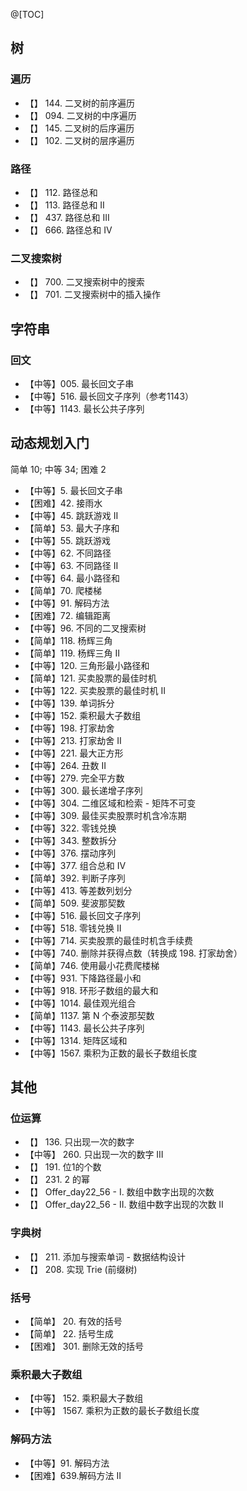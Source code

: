 
@[TOC]



## 树

### 遍历

- 【】 144. 二叉树的前序遍历
- 【】 094. 二叉树的中序遍历
- 【】 145. 二叉树的后序遍历
- 【】 102. 二叉树的层序遍历

### 路径

- 【】 112. 路径总和 
- 【】 113. 路径总和 II
- 【】 437. 路径总和 III
- 【】 666. 路径总和 IV

### 二叉搜索树

- 【】 700. 二叉搜索树中的搜索
- 【】 701. 二叉搜索树中的插入操作

## 字符串

### 回文

- 【中等】005. 最长回文子串
- 【中等】516. 最长回文子序列（参考1143）
- 【中等】1143. 最长公共子序列


## 动态规划入门

简单 10; 中等 34; 困难 2


- 【中等】5. 最长回文子串
- 【困难】42. 接雨水
- 【中等】45. 跳跃游戏 II
- 【简单】53. 最大子序和
- 【中等】55. 跳跃游戏
- 【中等】62. 不同路径
- 【中等】63. 不同路径 II
- 【中等】64. 最小路径和
- 【简单】70. 爬楼梯
- 【中等】91. 解码方法
- 【困难】72. 编辑距离
- 【中等】96. 不同的二叉搜索树
- 【简单】118. 杨辉三角
- 【简单】119. 杨辉三角 II
- 【中等】120. 三角形最小路径和
- 【简单】121. 买卖股票的最佳时机
- 【中等】122. 买卖股票的最佳时机 II
- 【中等】139. 单词拆分
- 【中等】152. 乘积最大子数组
- 【中等】198. 打家劫舍
- 【中等】213. 打家劫舍 II
- 【中等】221. 最大正方形
- 【中等】264. 丑数 II
- 【中等】279. 完全平方数
- 【中等】300. 最长递增子序列
- 【中等】304. 二维区域和检索 - 矩阵不可变
- 【中等】309. 最佳买卖股票时机含冷冻期
- 【中等】322. 零钱兑换
- 【中等】343. 整数拆分
- 【中等】376. 摆动序列
- 【中等】377. 组合总和 Ⅳ
- 【简单】392. 判断子序列
- 【中等】413. 等差数列划分
- 【简单】509. 斐波那契数
- 【中等】516. 最长回文子序列
- 【中等】518. 零钱兑换 II
- 【中等】714. 买卖股票的最佳时机含手续费
- 【中等】740. 删除并获得点数（转换成 198. 打家劫舍）
- 【简单】746. 使用最小花费爬楼梯
- 【中等】931. 下降路径最小和
- 【中等】918. 环形子数组的最大和
- 【中等】1014. 最佳观光组合
- 【简单】1137. 第 N 个泰波那契数
- 【中等】1143. 最长公共子序列
- 【中等】1314. 矩阵区域和
- 【中等】1567. 乘积为正数的最长子数组长度

## 其他

### 位运算

- 【】 136. 只出现一次的数字
- 【中等】 260. 只出现一次的数字 III
- 【】 191. 位1的个数  
- 【】 231. 2 的幂
- 【】 Offer_day22_56 - I. 数组中数字出现的次数
- 【】 Offer_day22_56 - II. 数组中数字出现的次数 II

### 字典树

- 【】 211. 添加与搜索单词 - 数据结构设计
- 【】 208. 实现 Trie (前缀树)

### 括号

- 【简单】 20. 有效的括号
- 【简单】 22. 括号生成
- 【困难】 301. 删除无效的括号

### 乘积最大子数组

- 【中等】 152. 乘积最大子数组
- 【中等】 1567. 乘积为正数的最长子数组长度

### 解码方法

- 【中等】91. 解码方法
- 【困难】639.解码方法 II